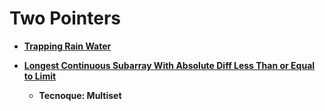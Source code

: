 # Two Pointers

- **[Trapping Rain Water](https://leetcode.com/problems/trapping-rain-water/description/?envType=daily-question&envId=2024-04-12)**

- **[Longest Continuous Subarray With Absolute Diff Less Than or Equal to Limit](https://leetcode.com/problems/longest-continuous-subarray-with-absolute-diff-less-than-or-equal-to-limit/?envType=daily-question&envId=2024-06-23)**
  - **Tecnoque: Multiset** 
